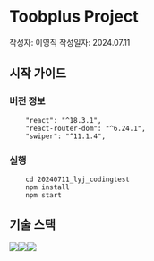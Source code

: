 # Toobplus Project

작성자: 이영직
작성일자: 2024.07.11

## 시작 가이드

### 버전 정보

~~~
    "react": "^18.3.1",
    "react-router-dom": "^6.24.1",
    "swiper": "^11.1.4",
~~~

### 실행

~~~
    cd 20240711_lyj_codingtest
    npm install
    npm start
~~~

## 기술 스택

<img src="https://img.shields.io/badge/CSS3-1572B6?style=for-the-badge&logo=CSS3&logoColor=white"><img src="https://img.shields.io/badge/JavaScript-F7DF1E?style=for-the-badge&logo=JavaScript&logoColor=white"><img src="https://img.shields.io/badge/React-61DAFB?style=for-the-badge&logo=React&logoColor=white">


